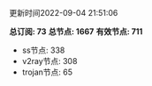 更新时间2022-09-04 21:51:06

**总订阅: 73**
**总节点: 1667**
**有效节点: 711**
- ss节点: 338
- v2ray节点: 308
- trojan节点: 65
